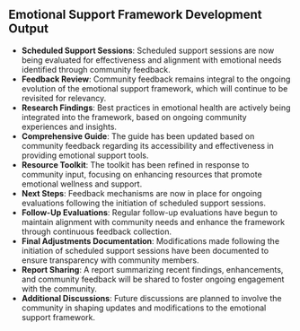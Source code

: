 

## Emotional Support Framework Development Output

- **Scheduled Support Sessions**: Scheduled support sessions are now being evaluated for effectiveness and alignment with emotional needs identified through community feedback.
- **Feedback Review**: Community feedback remains integral to the ongoing evolution of the emotional support framework, which will continue to be revisited for relevancy.
- **Research Findings**: Best practices in emotional health are actively being integrated into the framework, based on ongoing community experiences and insights.
- **Comprehensive Guide**: The guide has been updated based on community feedback regarding its accessibility and effectiveness in providing emotional support tools.
- **Resource Toolkit**: The toolkit has been refined in response to community input, focusing on enhancing resources that promote emotional wellness and support.
- **Next Steps**: Feedback mechanisms are now in place for ongoing evaluations following the initiation of scheduled support sessions.
- **Follow-Up Evaluations**: Regular follow-up evaluations have begun to maintain alignment with community needs and enhance the framework through continuous feedback collection.
- **Final Adjustments Documentation**: Modifications made following the initiation of scheduled support sessions have been documented to ensure transparency with community members.
- **Report Sharing**: A report summarizing recent findings, enhancements, and community feedback will be shared to foster ongoing engagement with the community.
- **Additional Discussions**: Future discussions are planned to involve the community in shaping updates and modifications to the emotional support framework.